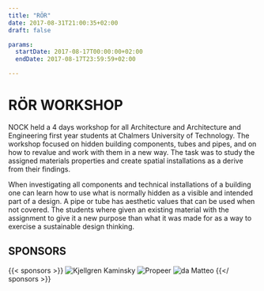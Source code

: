 ```yaml
---
title: "RÖR"
date: 2017-08-31T21:00:35+02:00
draft: false

params:
  startDate: 2017-08-17T00:00:00+02:00
  endDate: 2017-08-17T23:59:59+02:00

---
```


# RÖR WORKSHOP

NOCK held a 4 days workshop for all Architecture and Architecture and Engineering first year students at Chalmers University of Technology. The workshop focused on hidden building components, tubes and pipes, and on how to revalue and work with them in a new way. The task was to study the assigned materials properties and create spatial installations as a derive from their findings.

When investigating all components and technical installations of a building one can learn how to use what is normally hidden as a visible and intended part of a design. A pipe or tube has aesthetic values that can be used when not covered. The students where given an existing material with the assignment to give it a new purpose than what it was made for as a way to exercise a sustainable design thinking.

## SPONSORS
{{< sponsors >}}
![Kjellgren Kaminsky](/uploads/sponsorer/sponsor.png)
![Propeer](/uploads/sponsorer/sponsor.png)
![da Matteo](/uploads/sponsorer/sponsor.png)
{{</ sponsors >}}

